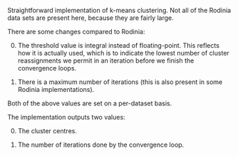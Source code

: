 Straightforward implementation of k-means clustering.  Not all of the
Rodinia data sets are present here, because they are fairly large.

There are some changes compared to Rodinia:

  0) The threshold value is integral instead of floating-point.  This
     reflects how it is actually used, which is to indicate the lowest
     number of cluster reassignments we permit in an iteration before
     we finish the convergence loops.

  1) There is a maximum number of iterations (this is also present in
     some Rodinia implementations).

Both of the above values are set on a per-dataset basis.

The implementation outputs two values:

  0) The cluster centres.

  1) The number of iterations done by the convergence loop.
